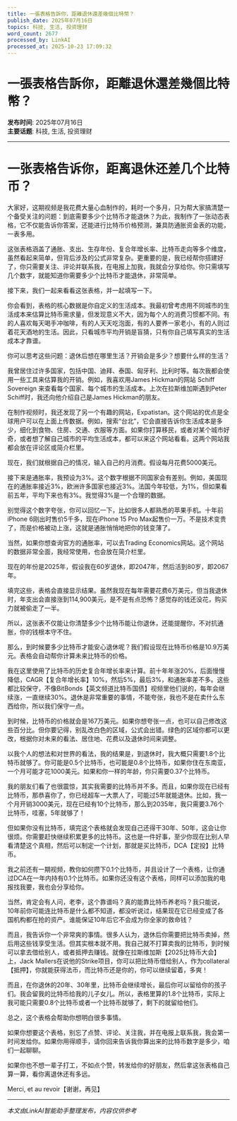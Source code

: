 ```yaml
---
title: 一張表格告訴你，距離退休還差幾個比特幣？
publish_date: 2025年07月16日
topics: 科技, 生活, 投资理财
word_count: 2677
processed_by: LinkAI
processed_at: 2025-10-23 17:09:32
---
```


# 一張表格告訴你，距離退休還差幾個比特幣？

**发布时间**: 2025年07月16日  
**主要话题**: 科技, 生活, 投资理财

---

# 一张表格告诉你，距离退休还差几个比特币？

大家好，这期视频是我花费大量心血制作的，耗时一个多月，只为帮大家搞清楚一个备受关注的问题：到底需要多少个比特币才能退休？为此，我制作了一张动态表格，它不仅能告诉你答案，还能进行比特币价格预测，兼具防通胀资金表的功能，一表多用。

这张表格涵盖了通胀、支出、生存年份、复合年增长率、比特币走向等多个维度，虽然看起来简单，但背后涉及的公式非常复杂。更重要的是，我已经帮你搭建好了，你只需要关注、评论并联系我，在电报上加我，我就会分享给你。你只需填写几个数字，就能知道你需要多少个比特币才能退休，非常简单。

接下来，我们一起来看看这张表格，并一起填写一下。

你会看到，表格的核心数据是你自定义的生活成本。我最初曾考虑用不同城市的生活成本来估算比特币需求量，但发现意义不大，因为每个人的消费习惯都不同。有的人喜欢每天喝手冲咖啡，有的人天天吃泡面，有的人要养一家老小，有的人则过着花天酒地的生活。因此，只看城市平均开销是盲猜，只有你自己填写真实的生活成本才靠谱。

你可以思考这些问题：退休后想在哪里生活？开销会是多少？想要什么样的生活？

我曾居住过许多国家，包括中国、迪拜、泰国、匈牙利、比利时等。每次我都会使用一些工具来估算我的开销。例如，我喜欢用James Hickman的网站 Schiff Sovereign 来查看每个国家、每个城市的生活成本。上次在拉斯维加斯遇到Peter Schiff时，我还向他介绍自己是James Hickman的朋友。

在制作视频时，我还发现了另一个有趣的网站，Expatistan。这个网站的优点是全球用户可以在上面上传数据。例如，搜索“台北”，它会直接告诉你生活成本是多少，细化到食物、住房、交通、衣服等方面。如果你打算移民，或者对某个城市好奇，或者想了解自己城市的平均生活成本，都可以来这个网站看看。这两个网站我都会放在评论区或简介栏里。

现在，我们就根据自己的情况，输入自己的月消费。假设每月花费5000美元。

接下来是通胀率，我预设为3%。这个数字根据不同国家会有差别。例如，美国现在的通胀率接近3%，欧洲许多国家也接近3%。法国今年较低，为1%，但如果看前五年，平均下来也有3%。我觉得3%是一个合理的数据。

别觉得这个数字夸张，你可以回忆一下，比如很多人都熟悉的苹果手机。十年前iPhone 6刚出时售价5千多，现在iPhone 15 Pro Max起售价一万。不是技术变贵了，而是价格被动上涨，这就是通胀悄悄地把你的钱变薄了。

当然，如果你想查询官方的通胀率，可以去Trading Economics网站。这个网站的数据非常全面，我经常使用，也会放在简介栏里。

现在的年份是2025年，假设我在60岁退休，即2047年，然后活到80岁，即2067年。

填完这些，表格会直接显示结果。虽然我现在每年需要花费6万美元，但当我退休时，年支出会直接涨到114,900美元，是不是有点恐怖？感觉存的钱还没花，购买力就被偷走了一半。

所以，这张表不仅能让你清楚多少个比特币能让你退休，还能提醒你，不对抗通胀，你的钱根本守不住。

那么，到时候要多少比特币才能安心退休呢？我们假设现在比特币价格是10.9万美元。表格会自动帮你计算未来比特币的价格。

我在这里使用了比特币的历史复合年增长率来计算。前十年年涨20%，后面慢慢降低，CAGR【复合年增长率】10%，然后5%，最后3%，和通胀率差不多。这些都比较保守，不像BitBonds【英文频道比特币国债】视频里他们说的，每年会继续涨，一直继续30%。退休是非常重要的事情，不能夸张，我也不是在卖什么东西给你，所以我们保守一点。

到时候，比特币的价格就会是167万美元。如果你想夸张一点，也可以自己修改这些百分比。但你要记得，别乱改白色的区域，公式会出错。绿色的区域你都可以更改，根据你对未来的看法、居住地、花费以及退休时间来调整。

以我个人的想法和对世界的看法，我的结果是，到退休时，我大概只需要1.8个比特币就够了。你可能是0.5个比特币，也可能是0.8个比特币，如果你住在东南亚，一个月可能才花1000美元。如果和你一样的年龄，你只需要0.37个比特币。

我的朋友们看了也很震惊，其实我需要的比特币并不多。而且，如果你现在已经有比特币，那恭喜你了，你已经超车一大票人了，可能过5年就能退休。比如，我一个月开销3000美元，现在已经有10个比特币，那么到2035年，我只需要3.76个比特币，哇塞，5年就够了！

但如果你没有比特币，填完这个表格就会发现自己还得干30年、50年，这会让你很烦。你需要赶快继续积累更多的比特币。这也是一件好事，至少你现在比别人早看清楚这个真相，然后可以制定一个计划，那就是买比特币，DCA【定投】比特币。

我之前还有一期视频，教你如何攒下0.1个比特币，并且设计了一个表格，让你通过DCA在一年内持有0.1个比特币。如果你还没有这个表格，同样可以添加我的电报找我要，我也会分享给你。

当然，肯定会有人问，老李，这个靠谱吗？真的能靠比特币养老吗？我只能说，10年前你可能连比特币是什么都不知道，都没听说过，结果现在它已经变成了各国机构都在抢的资产。谁能保证10年后它不会成为你全家的救命钱？

而且，我告诉你一个非常爽的事情。很多人认为，退休后你需要把比特币卖掉，然后用这些钱享受生活。但其实根本就不用。我自己就不打算卖我的比特币，到时候可以拿去借给别人，或者抵押去赚钱。就像在拉斯维加斯【2025比特币大会】上，Jack Mallers在说他的Strike项目，你可以把比特币借给别人，作为collateral【抵押】，你就能获得法币，而比特币还是你的，你可以继续留着，多爽！

而且，在你退休的20年、30年里，比特币会继续增长，最后你可以留给你的孩子们。我会留我的比特币给我的儿子女儿。所以，表格里算的1.8个比特币，实际上我可能只需要0.8个比特币或者一个比特币就够了，剩下的就留给他们。

总之，这个表格会帮助你想明白很多事情。

如果你想要这个表格，别忘了点赞、评论、关注我，并在电报上联系我，我会第一时间发给你。如果你用得顺手，请你回来告诉我你算出来的比特币数字是多少，咱们一起聊聊。

如果你也不想一辈子打工，不如点个赞，转发给你的好朋友，然后拿这张表格自己算一算，看你离退休还有多远。

Merci, et au revoir【谢谢，再见】


---

*本文由LinkAI智能助手整理发布，内容仅供参考*
